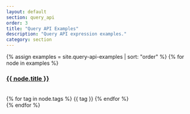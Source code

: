 ```yaml
---
layout: default
section: query_api
order: 3
title: "Query API Examples"
description: "Query API expression examples."
category: section
---
```


<div class="row expression-examples">
  {% assign examples = site.query-api-examples | sort: "order" %}
  {% for node in examples %}
  <div class="col-xs-12 col-md-4">
    <div class="panel panel-default">
      <div class="panel-heading" style="min-height:55px">
        <h3 class="panel-title"><a href="{{ node.url }}">{{ node.title }}</a></h3>
      </div>
      <!-- <div class="panel-body" style="min-height:55px">
        {{ node.description }}
      </div> -->
      <div class="panel-footer">
        {% for tag in node.tags %}
          <span class="label label-primary">{{ tag }}</span>
        {% endfor %}
      </div>
    </div>
  </div>
  {% endfor %}
</div>
